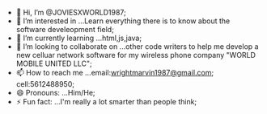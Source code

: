 - 👋 Hi, I’m @JOVIESXWORLD1987;
- 👀 I’m interested in ...Learn everything there is to know about the software develeopment field;
- 🌱 I’m currently learning ...html,js,java;
- 💞️ I’m looking to collaborate on ...other code writers to help me develop a new celluar network software for my wireless phone company "WORLD MOBILE UNITED LLC";  
- 📫 How to reach me ...email:wrightmarvin1987@gmail.com; cell:5612488950;
- 😄 Pronouns: ...Him/He;
- ⚡ Fun fact: ...I'm really a lot smarter than people think;

<!---
JOVIESXWORLD1987/JOVIESXWORLD1987 is a ✨ special ✨ repository because its `README.md` (this file) appears on your GitHub profile.
You can click the Preview link to take a look at your changes.
--->

